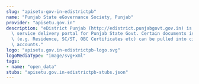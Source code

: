 ```yaml
---
slug: "apisetu-gov-in-edistrictpb"
name: "Punjab State eGovernance Society, Punjab"
provider: "apisetu.gov.in"
description: "eDistrict Punjab (http://edistrict.punjabgovt.gov.in) is the online\
  \ service delivery portal for Punjab State Govt. Certain documents issued by it\
  \ (e.g. Residence, SC/ST, OBC Certificates etc) can be pulled into citizens' DigiLocker\
  \ accounts."
logo: "apisetu.gov.in-edistrictpb-logo.svg"
logoMediaType: "image/svg+xml"
tags:
- name: "open_data"
stubs: "apisetu.gov.in-edistrictpb-stubs.json"
---
```

